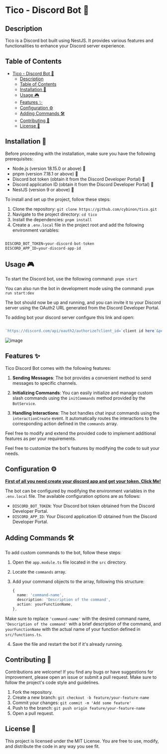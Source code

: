 # Tico - Discord Bot 🤖

## Description

Tico is a Discord bot built using NestJS. It provides various features and functionalities to enhance your Discord server experience.

## Table of Contents

- [Tico - Discord Bot 🤖](#tico---discord-bot-)
  - [Description](#description)
  - [Table of Contents](#table-of-contents)
  - [Installation 🚀](#installation-)
  - [Usage 🎮](#usage-)
  - [Features ✨](#features-)
  - [Configuration ⚙️](#configuration-️)
  - [Adding Commands 🛠️](#adding-commands-️)
  - [Contributing 🤝](#contributing-)
  - [License 📝](#license-)

## Installation 🚀

Before proceeding with the installation, make sure you have the following prerequisites:

- Node.js (version 18.15.0 or above) 🌟
- pnpm (version 7.18.1 or above) 🌟
- Discord bot token (obtain it from the Discord Developer Portal) 🔑
- Discord application ID (obtain it from the Discord Developer Portal) 🔑
- NestJS (version 9 or above) 🚀

To install and set up the project, follow these steps:

1. Clone the repository: `git clone https://github.com/cybinon/tico.git`
2. Navigate to the project directory: `cd tico`
3. Install the dependencies: `pnpm install`
4. Create a `.env.local` file in the project root and add the following environment variables:

```ts

DISCORD_BOT_TOKEN=your-discord-bot-token
DISCORD_APP_ID=your-discord-app-id

```


## Usage 🎮

To start the Discord bot, use the following command: `pnpm start`

You can also run the bot in development mode using the command: `pnpm run start:dev`

The bot should now be up and running, and you can invite it to your Discord server using the OAuth2 URL generated from the Discord Developer Portal.

To adding bot your discord server configure this link and open: 

```ts

`https://discord.com/api/oauth2/authorize?client_id=`client id here`&permissions=8&scope=bot`

```
![image](https://user-images.githubusercontent.com/56419470/246589488-20da5f46-c74b-481c-8458-7201dac1eb54.png)

## Features ✨

Tico Discord Bot comes with the following features:

1. **Sending Messages**: The bot provides a convenient method to send messages to specific channels.

2. **Initializing Commands**: You can easily initialize and manage custom slash commands using the `initCommands` method provided by the `BotService`.

3. **Handling Interactions**: The bot handles chat input commands using the `interactionCreate` event. It automatically routes the interactions to the corresponding action defined in the `commands` array.

Feel free to modify and extend the provided code to implement additional features as per your requirements.


Feel free to customize the bot's features by modifying the code to suit your needs.

## Configuration ⚙️

[**First of all you need create your discord app and get your token. Click Me!**](https://discord.com/developers/applications)

The bot can be configured by modifying the environment variables in the `.env.local` file. The available configuration options are as follows:

- `DISCORD_BOT_TOKEN`: Your Discord bot token obtained from the Discord Developer Portal.
- `DISCORD_APP_ID`: Your Discord application ID obtained from the Discord Developer Portal.


## Adding Commands 🛠️

To add custom commands to the bot, follow these steps:

1. Open the `app.module.ts` file located in the `src` directory.
2. Locate the `commands` array.
3. Add your command objects to the array, following this structure:

   ```typescript
   {
     name: 'command-name',
     description: 'Description of the command',
     action: yourFunctionName,
   },
Make sure to replace `'command-name'` with the desired command name, `'Description of the command'` with a brief description of the command, and `yourFunctionName` with the actual name of your function defined in `src/functions.ts`.

4. Save the file and restart the bot if it's already running.

## Contributing 🤝

Contributions are welcome! If you find any bugs or have suggestions for improvement, please open an issue or submit a pull request. Make sure to follow the project's code style and guidelines.

1. Fork the repository.
2. Create a new branch: `git checkout -b feature/your-feature-name`
3. Commit your changes: `git commit -m 'Add some feature'`
4. Push to the branch: `git push origin feature/your-feature-name`
5. Open a pull request.

## License 📝

This project is licensed under the MIT License. You are free to use, modify, and distribute the code in any way you see fit.
